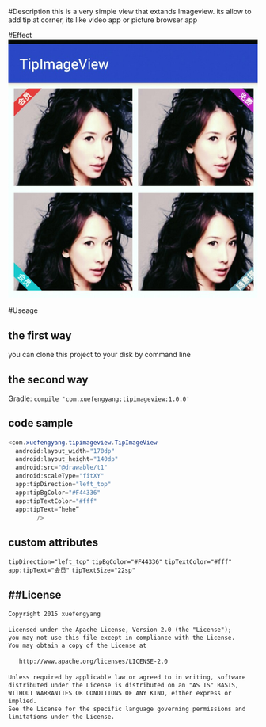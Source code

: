 #Description
this is a very simple view that extands Imageview.
its allow to add tip at corner, its like video app or picture browser app

#Effect
!["effect"](effect2.jpg)

#Useage

## the first way   
  you can clone this project to your disk by command line 
	
## the second way
  Gradle:
  `compile 'com.xuefengyang:tipimageview:1.0.0' `
## code sample
```java 
<com.xuefengyang.tipimageview.TipImageView
  android:layout_width="170dp"
  android:layout_height="140dp"
  android:src="@drawable/t1"
  android:scaleType="fitXY"
  app:tipDirection="left_top"
  app:tipBgColor="#F44336"
  app:tipTextColor="#fff"
  app:tipText=“hehe”
        />
```
## custom attributes 
  `tipDirection="left_top"` `tipBgColor="#F44336"` `tipTextColor="#fff"`
  `app:tipText="会员"` `tipTextSize="22sp"` 

##License
-------

    Copyright 2015 xuefengyang

    Licensed under the Apache License, Version 2.0 (the "License");
    you may not use this file except in compliance with the License.
    You may obtain a copy of the License at

       http://www.apache.org/licenses/LICENSE-2.0
      
    Unless required by applicable law or agreed to in writing, software
    distributed under the License is distributed on an "AS IS" BASIS,
    WITHOUT WARRANTIES OR CONDITIONS OF ANY KIND, either express or implied.
    See the License for the specific language governing permissions and
    limitations under the License.




